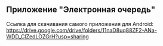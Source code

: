 ## Приложение "Электронная очередь"

Ссылка для скачивания самого приложения для Android: https://drive.google.com/drive/folders/11naD8uq88ZF2-ANa-WDD_ClZedLOZGrH?usp=sharing
